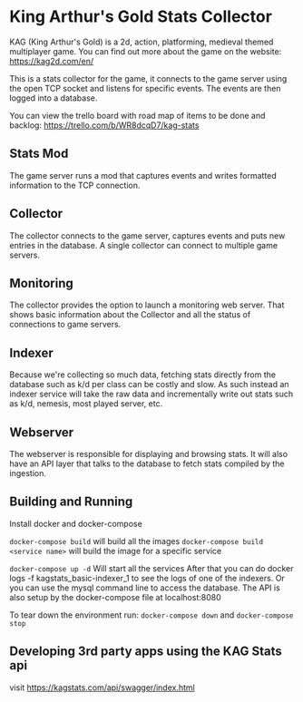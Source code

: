 # King Arthur's Gold Stats Collector

KAG (King Arthur's Gold) is a 2d, action, platforming, medieval themed multiplayer game.
You can find out more about the game on the website: https://kag2d.com/en/

This is a stats collector for the game, it connects to the game server using the open
TCP socket and listens for specific events. The events are then logged into a database.

You can view the trello board with road map of items to be done and backlog: https://trello.com/b/WR8dcqD7/kag-stats

## Stats Mod

The game server runs a mod that captures events and writes formatted information to the TCP connection.

## Collector

The collector connects to the game server, captures events and puts new entries in the database.
A single collector can connect to multiple game servers.

## Monitoring

The collector provides the option to launch a monitoring web server.
That shows basic information about the Collector and all the status of connections
to game servers.

## Indexer

Because we're collecting so much data, fetching stats directly from the database such as k/d per class
can be costly and slow. As such instead an indexer service will take the raw data and incrementally
write out stats such as k/d, nemesis, most played server, etc.

## Webserver

The webserver is responsible for displaying and browsing stats. It will also have an API layer that talks to the database
to fetch stats compiled by the ingestion.

## Building and Running
Install docker and docker-compose

`docker-compose build` will build all the images
`docker-compose build <service name>` will build the image for a specific service

`docker-compose up -d` Will start all the services
After that you can do docker logs -f kagstats_basic-indexer_1 to see the logs of one of the indexers.
Or you can use the mysql command line to access the database. The API is also setup by the docker-compose file
at localhost:8080


To tear down the environment run:
`docker-compose down` and `docker-compose stop`

## Developing 3rd party apps using the KAG Stats api
visit https://kagstats.com/api/swagger/index.html
